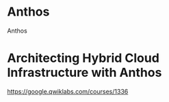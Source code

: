 # Anthos
Anthos


# Architecting Hybrid Cloud Infrastructure with Anthos
https://google.qwiklabs.com/courses/1336


